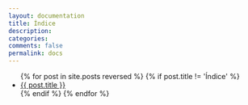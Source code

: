 ```yaml
---
layout: documentation
title: Índice
description: 
categories:
comments: false
permalink: docs
---
```


<ul>
  {% for post in site.posts reversed %}
    {% if post.title != 'Índice' %}
      <li><a href="{{ post.url | absolute_url }}">{{ post.title }}</a></li>
    {% endif %}    
  {% endfor %}
</ul>
